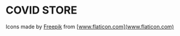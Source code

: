 # COVID STORE

Icons made by [Freepik](https://www.flaticon.com/authors/freepik) from [www.flaticon.com](www.flaticon.com)
